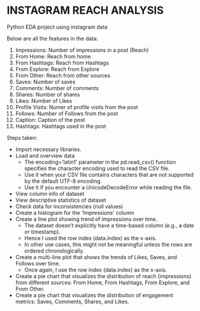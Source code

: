 # INSTAGRAM REACH ANALYSIS
Python EDA project using instagram data 

Below are all the features in the data:
1. Impressions: Number of impressions in a post (Reach)
2. From Home: Reach from home
3. From Hashtags: Reach from Hashtags
4. From Explore: Reach from Explore
5. From Other: Reach from other sources
6. Saves: Number of saves
7. Comments: Number of comments
8. Shares: Number of shares
9. Likes: Number of Likes
10. Profile Visits: Numer of profile visits from the post
11. Follows: Number of Follows from the post
12. Caption: Caption of the post
13. Hashtags: Hashtags used in the post

Steps taken:
- Import necessary libraries.
- Load and overview data
    - The encoding='latin1' parameter in the pd.read_csv() function specifies the character encoding used to read the CSV file.
    - Use it when your CSV file contains characters that are not supported by the default UTF-8 encoding.
    - Use it if you encounter a UnicodeDecodeError while reading the file.
- View column info of dataset
- View descriptive statistics of dataset
- Check data for inconsistencies (null values)
- Create a histogram for the 'Impressions' column
- Create a line plot showing trend of impressions over time.
    - The dataset doesn’t explicitly have a time-based column (e.g., a date or timestamp).
    - Hence I used the row index (data.index) as the x-axis.
    - In other use cases, this might not be meaningful unless the rows are ordered chronologically.
- Create a multi-line plot that shows the trends of Likes, Saves, and Follows over time.
    - Once again, I use the row index (data.index) as the x-axis.
- Create a pie chart that visualizes the distribution of reach (impressions) from different sources: From Home, From Hashtags, From Explore, and From Other.
- Create a pie chart that visualizes the distribution of engagement metrics: Saves, Comments, Shares, and Likes.
